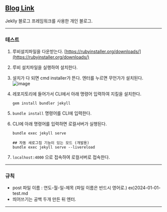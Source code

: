 ## [Blog Link](https://koreamarin.github.io/)

Jeklly 블로그 프레임워크를 사용한 개인 블로그.

---

### 테스트

1. 루비설치파일을 다운받는다. [https://rubyinstaller.org/downloads/](https://rubyinstaller.org/downloads/)

2. 루비 설치파일을 실행하여 설치한다.

3. 설치가 다 되면 cmd installer가 뜬다. 엔터를 누르면 무언가가 설치된다.
   ![image](https://github.com/koreamarin/koreamarin.github.io/assets/110477854/db073b5b-4fc5-4a7f-84c9-4959945f5da5)

4. 레포지토리에 들어가서 CLI에서 아래 명령어 입력하여 지킬을 설치한다.

   ```
   gem install bundler jekyll
   ```

5. `bundle install` 명령어를 CLI에 입력한다.

6. CLI에 아래 명령어를 입력하면 로컬서버가 실행된다.

   ```
   bundle exec jekyll serve
   ```

   ```
   ## 자동 새로그침 기능이 있는 모드 (개발용)
   bundle exec jekyll serve --livereload
   ```

7. `localhost:4000` 으로 접속하여 로컬서버로 접속한다.

---

### 규칙

- post 파일 이름 : 연도-월-일-제목 (파일 이름은 반드시 영어로.) ex)2024-01-01-test.md
- 띄어쓰기는 공백 두개 만든 뒤 엔터.

---
